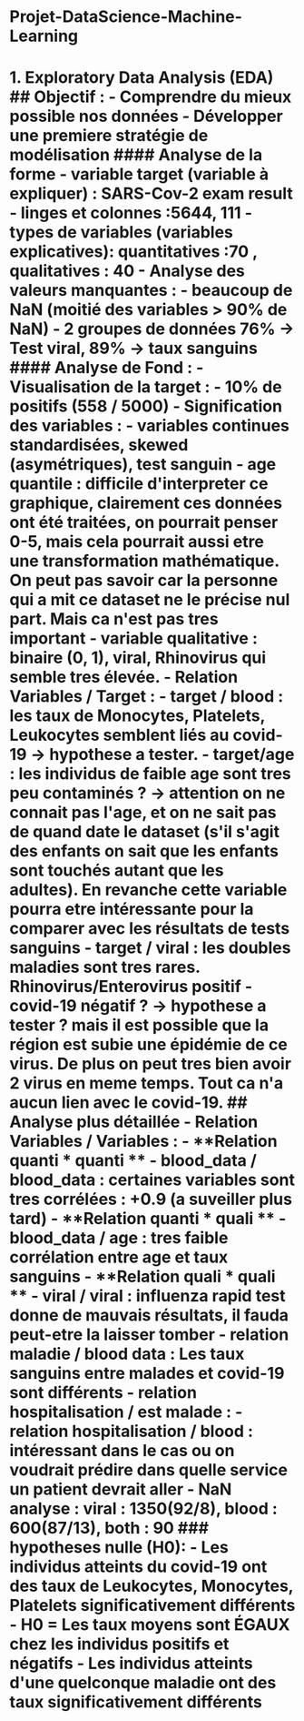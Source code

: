 # Projet-DataScience-Machine-Learning
# 1. Exploratory Data Analysis (EDA)  ## Objectif : - Comprendre du mieux possible nos données - Développer une premiere stratégie de modélisation    #### Analyse de la forme    - **variable target (variable à expliquer)** : SARS-Cov-2 exam result   - **linges et colonnes** :5644, 111   - **types de variables (variables explicatives)**: quantitatives :70 , qualitatives : 40  - **Analyse des valeurs manquantes** :     - beaucoup de NaN (moitié des variables > 90% de NaN)     - 2 groupes de données 76% -> Test viral, 89% -> taux sanguins        #### Analyse de Fond : - **Visualisation de la target** :     - 10% de positifs (558 / 5000)           - **Signification des variables** :     -  variables continues standardisées, skewed (asymétriques), test sanguin     - age quantile : difficile d'interpreter ce graphique, clairement ces données ont été traitées, on pourrait penser 0-5, mais cela pourrait aussi etre une transformation mathématique. On peut pas savoir car la personne qui a mit ce dataset ne le précise nul part. Mais ca n'est pas tres important     - variable qualitative : binaire (0, 1), viral, Rhinovirus qui semble tres élevée.   - **Relation Variables / Target** :     - target / blood : les taux de Monocytes, Platelets, Leukocytes semblent liés au covid-19 -> hypothese a tester.          - target/age : les individus de faible age sont tres peu contaminés ? -> attention on ne connait pas l'age, et on ne sait pas de quand date le dataset (s'il s'agit des enfants on sait que les enfants sont touchés autant que les adultes). En revanche cette variable pourra etre intéressante pour la comparer avec les résultats de tests sanguins          - target / viral : les doubles maladies sont tres rares. Rhinovirus/Enterovirus positif - covid-19 négatif ? -> hypothese a tester ? mais il est possible que la région est subie une épidémie de ce virus. De plus on peut tres bien avoir 2 virus en meme temps. Tout ca n'a aucun lien avec le covid-19.       ## Analyse plus détaillée  - **Relation Variables / Variables** :     - **Relation quanti * quanti **         - blood_data / blood_data : certaines variables sont tres corrélées : +0.9 (a suveiller plus tard)              - **Relation quanti * quali **         - blood_data / age : tres faible corrélation entre age et taux sanguins              - **Relation quali * quali **             - viral / viral : influenza rapid test donne de mauvais résultats, il fauda peut-etre la laisser tomber         - relation maladie / blood data : Les taux sanguins entre malades et covid-19 sont différents         - relation hospitalisation / est malade :          - relation hospitalisation / blood : intéressant dans le cas ou on voudrait prédire dans quelle service un patient devrait aller   - **NaN analyse** : viral : 1350(92/8), blood : 600(87/13), both : 90  ### hypotheses nulle (H0):   - Les individus atteints du covid-19 ont des taux de Leukocytes, Monocytes, Platelets significativement différents     - H0 = Les taux moyens sont ÉGAUX chez les individus positifs et négatifs  - Les individus atteints d'une quelconque maladie ont des taux significativement différents       
